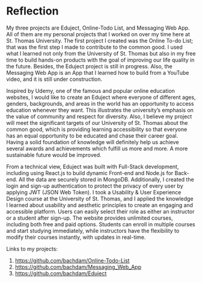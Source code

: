 # Reflection
My three projects are Eduject, Online-Todo List, and Messaging Web App. All of them are my personal projects that I worked on over my time here at St. Thomas University.  The first project I created was the Online To-do List; that was the first step I made to contribute to the common good. I used what I learned not only from the University of St. Thomas but also in my free time to build hands-on products with the goal of improving our life quality in the future. Besides, the Eduject project is still in progress. Also, the Messaging Web App is an App that I learned how to build from a YouTube video, and it is still under construction. 

Inspired by Udemy, one of the famous and popular online education websites, I would like to create an Eduject where everyone of different ages, genders, backgrounds, and areas in the world has an opportunity to access education whenever they want. This illustrates the university’s emphasis on the value of community and respect for diversity. 
Also, I believe my project will meet the significant targets of our University of St. Thomas about the common good, which is providing learning accessibility so that everyone has an equal opportunity to be educated and chase their career goal. Having a solid foundation of knowledge will definitely help us achieve several awards and achievements which fulfill us more and more. A more sustainable future would be improved. 

From a technical view, Eduject was built with Full-Stack development, including using React.js to build dynamic Front-end and Node.js for Back-end. All the data are securely stored in MongoDB. Additionally, I created the login and sign-up authentication to protect the privacy of every user by applying JWT (JSON Web Token). I took a Usability & User Experience Design course at the University of St. Thomas, and I applied the knowledge I learned about usability and aesthetic principles to create an engaging and accessible platform. Users can easily select their role as either an instructor or a student after sign-up. The website provides unlimited courses, including both free and paid options. Students can enroll in multiple courses and start studying immediately, while instructors have the flexibility to modify their courses instantly, with updates in real-time.


Links to my projects: 
1. https://github.com/bachdam/Online-Todo-List
2. https://github.com/bachdam/Messaging_Web_App
3. https://github.com/bachdam/Eduject
